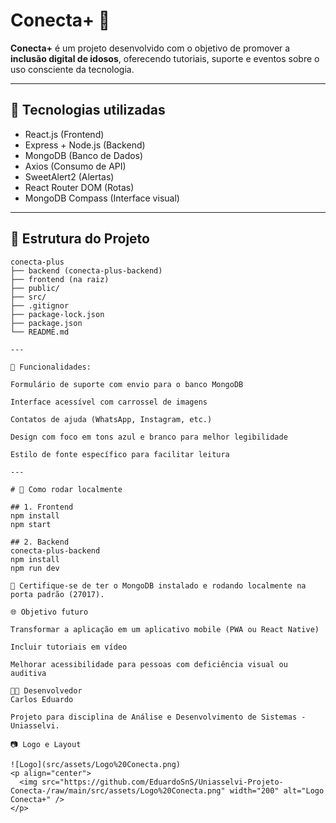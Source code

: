 # Conecta+ 💙

**Conecta+** é um projeto desenvolvido com o objetivo de promover a **inclusão digital de idosos**, oferecendo tutoriais, suporte e eventos sobre o uso consciente da tecnologia.

---

## 🚀 Tecnologias utilizadas

- React.js (Frontend)  
- Express + Node.js (Backend)  
- MongoDB (Banco de Dados)  
- Axios (Consumo de API)  
- SweetAlert2 (Alertas)  
- React Router DOM (Rotas)  
- MongoDB Compass (Interface visual)  

---

## 📁 Estrutura do Projeto

```text
conecta-plus
├── backend (conecta-plus-backend)
├── frontend (na raiz)
├── public/
├── src/
├── .gitignor
├── package-lock.json
├── package.json
└── README.md

---

🧪 Funcionalidades:

Formulário de suporte com envio para o banco MongoDB

Interface acessível com carrossel de imagens

Contatos de ajuda (WhatsApp, Instagram, etc.)

Design com foco em tons azul e branco para melhor legibilidade

Estilo de fonte específico para facilitar leitura

---

# 🔧 Como rodar localmente

## 1. Frontend
npm install
npm start

## 2. Backend
conecta-plus-backend
npm install
npm run dev

📌 Certifique-se de ter o MongoDB instalado e rodando localmente na porta padrão (27017).

🌐 Objetivo futuro

Transformar a aplicação em um aplicativo mobile (PWA ou React Native)

Incluir tutoriais em vídeo

Melhorar acessibilidade para pessoas com deficiência visual ou auditiva

👨‍💻 Desenvolvedor
Carlos Eduardo

Projeto para disciplina de Análise e Desenvolvimento de Sistemas - Uniasselvi.

📷 Logo e Layout

![Logo](src/assets/Logo%20Conecta.png)
<p align="center">
  <img src="https://github.com/EduardoSnS/Uniasselvi-Projeto-Conecta-/raw/main/src/assets/Logo%20Conecta.png" width="200" alt="Logo Conecta+" />
</p>